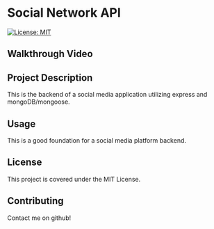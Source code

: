 # Social Network API

[![License: MIT](https://img.shields.io/badge/License-MIT-yellow.svg)](https://opensource.org/licenses/MIT)

## Walkthrough Video



## Project Description

This is the backend of a social media application utilizing express and mongoDB/mongoose.

## Usage

This is a good foundation for a social media platform backend.

## License

This project is covered under the MIT License.

## Contributing

Contact me on github!